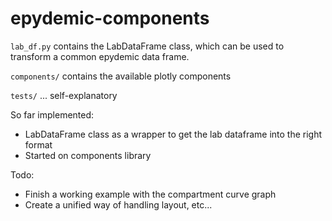 # epydemic-components

`lab_df.py` contains the LabDataFrame class, which can be used to transform
a common epydemic data frame.

`components/` contains the available plotly components

`tests/` ... self-explanatory

So far implemented:
- LabDataFrame class as a wrapper to get the lab dataframe into the right format
- Started on components library

Todo:
- Finish a working example with the compartment curve graph
- Create a unified way of handling layout, etc...
